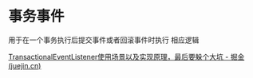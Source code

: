
# 事务事件

用于在一个事务执行后提交事件或者回滚事件时执行 相应逻辑

[TransactionalEventListener使用场景以及实现原理，最后要躲个大坑 - 掘金 (juejin.cn)](https://juejin.cn/post/7011685509567086606)